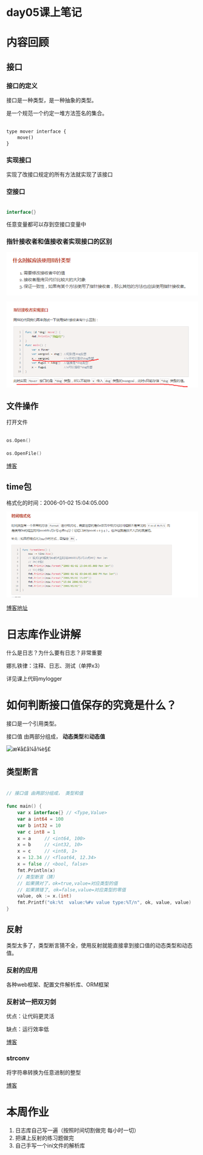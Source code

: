 # day05课上笔记

# 内容回顾

## 接口

### 接口的定义

接口是一种类型，是一种抽象的类型。

是一个规范一个约定一堆方法签名的集合。

```go/

type mover interface {	
	move()
}
```

### 实现接口

实现了改接口规定的所有方法就实现了该接口



### 空接口

```go

interface{}
```

任意变量都可以存到空接口变量中



### 指针接收者和值接收者实现接口的区别

![1557626839489](./assets/1557626839489.png)

![1557626978751](./assets/1557626978751.png)

## 文件操作

打开文件

```go

os.Open()

os.OpenFile()
```

[博客](<https://www.liwenzhou.com/posts/Go/go_file/>)



## time包

格式化的时间：2006-01-02 15:04:05.000

![1557627682991](./assets/1557627682991.png)

[博客地址](<https://www.liwenzhou.com/posts/Go/go_time/>)

# 日志库作业讲解



什么是日志？为什么要有日志？非常重要



娜扎铁律：注释、日志、测试（单押x3）



详见课上代码mylogger

# 如何判断接口值保存的究竟是什么？

接口是一个引用类型。

接口值 由两部分组成， **动态类型**和**动态值**

![æ¥å£å¼å¾è§£](D:/Go/src/code.oldboy.com/studygolang/day05/assets/interface.png)

## 类型断言

```go

// 接口值 由两部分组成， 类型和值

func main() {
	var x interface{} // <Type,Value>
	var a int64 = 100
	var b int32 = 10
	var c int8 = 1
	x = a     // <int64, 100>
	x = b     // <int32, 10>
	x = c     // <int8, 1>
	x = 12.34 // <float64, 12.34>
	x = false // <bool, false>
	fmt.Println(x)
    // 类型断言（猜）
	// 如果猜对了，ok=true,value=对应类型的值
	// 如果猜错了, ok=false,value=对应类型的零值
	value, ok := x.(int)
	fmt.Printf("ok:%t  value:%#v value type:%T/n", ok, value, value)
}
```

## 反射

类型太多了，类型断言猜不全，使用反射就能直接拿到接口值的动态类型和动态值。

### 反射的应用

各种web框架、配置文件解析库、ORM框架

### 反射试一把双刃剑

优点：让代码更灵活

缺点：运行效率低

[博客](<https://www.liwenzhou.com/posts/Go/13_reflect/>)



### strconv

将字符串转换为任意进制的整型

[博客](<https://www.liwenzhou.com/posts/Go/go_strconv/>)

# 本周作业

1. 日志库自己写一遍（按照时间切割做完 每小时一切）
2. 把课上反射的练习题做完
3. 自己手写一个ini文件的解析库





























